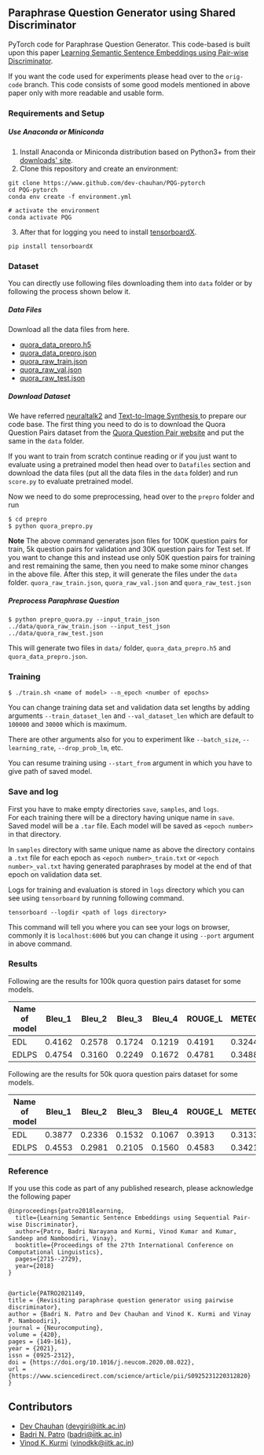 ## Paraphrase Question Generator using Shared Discriminator

PyTorch code for Paraphrase Question Generator.  This code-based is built upon this paper [Learning Semantic Sentence Embeddings using Pair-wise Discriminator](https://www.aclweb.org/anthology/C18-1230.pdf).

If you want the code used for experiments please head over to the `orig-code` branch. This code consists of some good models mentioned in above paper only with more readable and usable form.

### Requirements and Setup

##### Use Anaconda or Miniconda

1. Install Anaconda or Miniconda distribution based on Python3+ from their [downloads' site](https://conda.io/docs/user-guide/install/download.html).
2. Clone this repository and create an environment:

```
git clone https://www.github.com/dev-chauhan/PQG-pytorch
cd PQG-pytorch
conda env create -f environment.yml

# activate the environment
conda activate PQG
```
3. After that for logging you need to install [tensorboardX](https://github.com/lanpa/tensorboardX).
```
pip install tensorboardX
```
### Dataset

You can directly use following files downloading them into `data` folder or by following the process shown below it.
##### Data Files
Download all the data files from here.
- [quora_data_prepro.h5](https://figshare.com/s/5463afb24cba05629cdf)
- [quora_data_prepro.json](https://figshare.com/s/5463afb24cba05629cdf)
- [quora_raw_train.json](https://figshare.com/s/5463afb24cba05629cdf)
- [quora_raw_val.json](https://figshare.com/s/5463afb24cba05629cdf)
- [quora_raw_test.json](https://figshare.com/s/5463afb24cba05629cdf)


##### Download Dataset
We have referred  [neuraltalk2](https://github.com/karpathy/neuraltalk2) and [Text-to-Image Synthesis ](https://github.com/reedscot/icml2016) to prepare our code base. The first thing you need to do is to download the Quora Question Pairs dataset from the [Quora Question Pair website](https://data.quora.com/First-Quora-Dataset-Release-Question-Pairs) and put the same in the `data` folder.

If you want to train from scratch continue reading or if you just want to evaluate using a pretrained model then head over to `Datafiles` section and download the data files (put all the data files in the `data` folder) and run `score.py` to evaluate pretrained model.

Now we need to do some preprocessing, head over to the `prepro` folder and run

```
$ cd prepro
$ python quora_prepro.py
```

**Note** The above command generates json files for 100K question pairs for train, 5k question pairs for validation and 30K question pairs for Test set.
If you want to change this and instead use only 50K question pairs for training and rest remaining the same, then you need to make some minor changes in the above file. After this step, it will generate the files under the `data` folder. `quora_raw_train.json`, `quora_raw_val.json` and `quora_raw_test.json`

##### Preprocess Paraphrase Question

```
$ python prepro_quora.py --input_train_json ../data/quora_raw_train.json --input_test_json ../data/quora_raw_test.json
```
This will generate two files in `data/` folder, `quora_data_prepro.h5` and `quora_data_prepro.json`.

### Training

```
$ ./train.sh <name of model> --n_epoch <number of epochs>
```

You can change training data set and validation data set lengths by adding arguments `--train_dataset_len` and `--val_dataset_len` which are default to `100000` and `30000` which is maximum.

There are other arguments also for you to experiment like `--batch_size`, `--learning_rate`, `--drop_prob_lm`, etc.

You can resume training using `--start_from` argument in which you have to give path of saved model.
### Save and log

First you have to make empty directories `save`, `samples`, and `logs`.  
For each training there will be a directory having unique name in `save`. Saved model will be a `.tar` file. Each model will be saved as `<epoch number>` in that directory.

In `samples` directory with same unique name as above the directory contains a `.txt` file for each epoch as `<epoch number>_train.txt` or `<epoch number>_val.txt` having generated paraphrases by model at the end of that epoch on validation data set.

Logs for training and evaluation is stored in `logs` directory which you can see using `tensorboard` by running following command.
```
tensorboard --logdir <path of logs directory>
```
This command will tell you where you can see your logs on browser, commonly it is `localhost:6006` but you can change it using `--port` argument in above command.

### Results
Following are the results for 100k quora question pairs dataset for some models.

Name of model | Bleu_1 | Bleu_2 | Bleu_3 | Bleu_4 | ROUGE_L | METEOR | CIDEr |
---|--|--|--|--|--|--|--|
EDL|0.4162|0.2578|0.1724|0.1219|0.4191|0.3244|0.6189|
EDLPS|0.4754|0.3160|0.2249|0.1672|0.4781|0.3488|1.0949|

Following are the results for 50k quora question pairs dataset for some models.

Name of model | Bleu_1 | Bleu_2 | Bleu_3 | Bleu_4 | ROUGE_L | METEOR | CIDEr |
---|--|--|--|--|--|--|--|
EDL|0.3877|0.2336|0.1532|0.1067|0.3913|0.3133|0.4550|
EDLPS|0.4553|0.2981 |0.2105|0.1560|0.4583|0.3421|0.9690|

### Reference

If you use this code as part of any published research, please acknowledge the following paper

```
@inproceedings{patro2018learning,
  title={Learning Semantic Sentence Embeddings using Sequential Pair-wise Discriminator},
  author={Patro, Badri Narayana and Kurmi, Vinod Kumar and Kumar, Sandeep and Namboodiri, Vinay},
  booktitle={Proceedings of the 27th International Conference on Computational Linguistics},
  pages={2715--2729},
  year={2018}
}


@article{PATRO2021149,
title = {Revisiting paraphrase question generator using pairwise discriminator},
author = {Badri N. Patro and Dev Chauhan and Vinod K. Kurmi and Vinay P. Namboodiri},
journal = {Neurocomputing},
volume = {420},
pages = {149-161},
year = {2021},
issn = {0925-2312},
doi = {https://doi.org/10.1016/j.neucom.2020.08.022},
url = {https://www.sciencedirect.com/science/article/pii/S0925231220312820}
}
```

## Contributors
* [Dev  Chauhan][1] (devgiri@iitk.ac.in)
* [Badri N. Patro][2] (badri@iitk.ac.in)
* [Vinod K. Kurmi][2] (vinodkk@iitk.ac.in)

[1]: https://github.com/dev-chauhan
[2]: https://github.com/badripatro
[3]: https://github.com/vinodkkurmi



